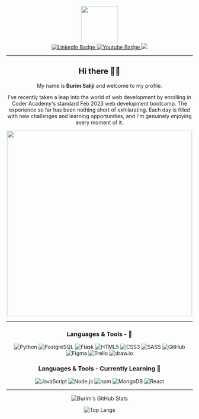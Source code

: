 [I believe in center aligned 🤲]: #

<div align="center">
  
[this is for the picture]: #	
<div id="header">
<img src="https://media.giphy.com/media/M9gbBd9nbDrOTu1Mqx/giphy.gif" width="100"/>
</div>
  
[badges i got it from shields.io ... anyone can copy and paste the link and change the parameters to test out, atleast thats how i did it]: #  
<div id="badges">
<a href="(https://www.linkedin.com/in/burim-saliji-0734b6277/)">
  <img src="https://img.shields.io/badge/LinkedIn-blue?style=for-the-badge&logo=linkedin&logoColor=white" alt="LinkedIn Badge"/>
</a>

<a href="buz.saliji@gmail.com">
  <img src="https://img.shields.io/badge/Gmail-white?style=for-the-badge&logo=gmail&logoColor=red" alt="Youtube Badge"/>
</a>
<a href="(https://www.facebook.com/profile.php?id=1634557282)">
  <img src="https://img.shields.io/badge/Facebook-1877F2?style=for-the-badge&logo=facebook&logoColor=white"/>
</a>
</div>

---

## Hi there 👋🎉

My name is **Burim Saliji** and welcome to my profile.

I've recently taken a leap into the world of web development by enrolling in Coder Academy's standard Feb 2023 web development bootcamp. The experience so far has been nothing short of exhilarating. Each day is filled with new challenges and learning opportunities, and I'm genuinely enjoying every moment of it.


<img src="https://media.giphy.com/media/L8K62iTDkzGX6/giphy.gif" width="500" />

---

### Languages & Tools - 🚀
![Python](https://img.shields.io/badge/-Python-3776AB?style=flat-square&logo=python&logoColor=white) ![PostgreSQL](https://img.shields.io/badge/-PostgreSQL-4169E1?style=flat-square&logo=postgresql&logoColor=white) ![Flask](https://img.shields.io/badge/-Flask-000000?style=flat-square&logo=flask&logoColor=white)  ![HTML5](https://img.shields.io/badge/-HTML5-E34F26?style=flat-square&logo=html5&logoColor=white) ![CSS3](https://img.shields.io/badge/-CSS3-1572B6?style=flat-square&logo=css3&logoColor=white)
 ![SASS](https://img.shields.io/badge/-SASS-CC6699?style=flat-square&logo=sass&logoColor=white) ![GitHub](https://img.shields.io/badge/-GitHub-181717?style=flat-square&logo=github) ![Figma](https://img.shields.io/badge/-Figma-F24E1E?style=flat-square&logo=figma&logoColor=white) ![Trello](https://img.shields.io/badge/-Trello-0079BF?style=flat-square&logo=trello&logoColor=white) ![draw.io](https://img.shields.io/badge/-draw.io-F08705?style=flat-square&logo=diagrams.net&logoColor=white)





### Languages & Tools - Currently Learning 📘
![JavaScript](https://img.shields.io/badge/-JavaScript-F7DF1E?style=flat-square&logo=javascript&logoColor=black) ![Node.js](https://img.shields.io/badge/-Node.js-339933?style=flat-square&logo=node.js&logoColor=white) ![npm](https://img.shields.io/badge/-npm-CB3837?style=flat-square&logo=npm) ![MongoDB](https://img.shields.io/badge/-MongoDB-47A248?style=flat-square&logo=mongodb&logoColor=white) ![React](https://img.shields.io/badge/-React-61DAFB?style=flat-square&logo=react&logoColor=black)

---
![Burim's GitHub Stats](https://github-readme-stats.vercel.app/api?username=BuzSaliji&show_icons=true&theme=radical)

![Top Langs](https://github-readme-stats.vercel.app/api/top-langs/?username=BuzSaliji&layout=compact&theme=radical)




 
</div>
